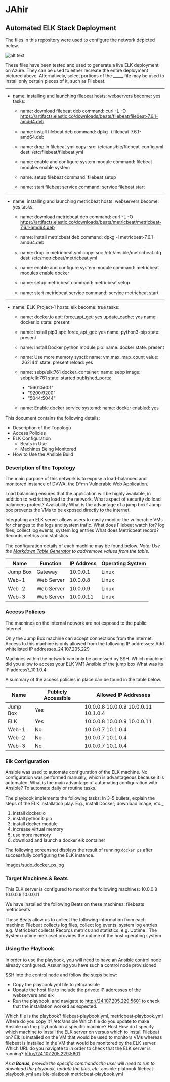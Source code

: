 # JAhir
## Automated ELK Stack Deployment

The files in this repository were used to configure the network depicted below.

![alt text](Images/Network_Diagram_HW13.jpg)

These files have been tested and used to generate a live ELK deployment on Azure. They can be used to either recreate the entire deployment pictured above. Alternatively, select portions of the _____ file may be used to install only certain pieces of it, such as Filebeat.

---
- name: installing and launching filebeat
  hosts: webservers
  become: yes
  tasks:

  - name: download filebeat deb
    command: curl -L -O https://artifacts.elastic.co/downloads/beats/filebeat/filebeat-7.6.1-amd64.deb

  - name: install filebeat deb
    command: dpkg -i filebeat-7.6.1-amd64.deb

  - name: drop in filebeat.yml
    copy:
      src: /etc/ansible/filebeat-config.yml
      dest: /etc/filebeat/filebeat.yml

  - name: enable and configure system module
    command: filebeat modules enable system

  - name: setup filebeat
    command: filebeat setup

  - name: start filebeat service
    command: service filebeat start

---
- name: installing and launching metricbeat
  hosts: webservers
  become: yes
  tasks:

  - name: download metricbeat deb
    command: curl -L -O https://artifacts.elastic.co/downloads/beats/metricbeat/metricbeat-7.6.1-amd64.deb

  - name: install metricbeat deb
    command: dpkg -i metricbeat-7.6.1-amd64.deb

  - name: drop in metricbeat.yml
    copy:
      src: /etc/ansible/metricbeat.cfg
      dest: /etc/metricbeat/metricbeat.yml

  - name: enable and configure system module
    command: metricbeat modules enable docker

  - name: setup metricbeat
    command: metricbeat setup

  - name: start metricbeat service
    command: service metricbeat start

---
- name: ELK_Project-1
  hosts: elk
  become: true
  tasks:
  - name: docker.io
    apt:
      force_apt_get: yes
      update_cache: yes
      name: docker.io
      state: present

  - name: Install pip3
    apt:
      force_apt_get: yes
      name: python3-pip
      state: present

  - name: Install Docker python module
    pip:
      name: docker
      state: present

  - name: Use more memory
    sysctl:
      name: vm.max_map_count
      value: '262144'
      state: present
      reload: yes

  - name: sebp/elk:761
    docker_container:
      name: sebp
      image: sebp/elk:761
      state: started
      published_ports:
      - "5601:5601"
      - "9200:9200"
      - "5044:5044"

  - name: Enable docker service
    systemd:
      name: docker
      enabled: yes


This document contains the following details:
- Description of the Topologu
- Access Policies
- ELK Configuration
  - Beats in Use
  - Machines Being Monitored
- How to Use the Ansible Build


### Description of the Topology

The main purpose of this network is to expose a load-balanced and monitored instance of DVWA, the D*mn Vulnerable Web Application.

Load balancing ensures that the application will be highly available, in addition to restricting load to the network.
What aspect of security do load balancers protect? Availability 
What is the advantage of a jump box? Jump box prevents the VMs to be exposed directly to the internet.

Integrating an ELK server allows users to easily monitor the vulnerable VMs for changes to the logs and system trafic.
What does Filebeat watch for? log files, collect log events, system log entries
What does Metricbeat record? Records metrics and statistics

The configuration details of each machine may be found below.
_Note: Use the [Markdown Table Generator](http://www.tablesgenerator.com/markdown_tables) to add/remove values from the table_.

| Name     | Function    | IP Address | Operating System |
|----------|-------------|------------|------------------|
| Jump Box | Gateway     | 10.0.0.1   | Linux            |
| Web-1    | Web Server  | 10.0.0.8   | Linux            |
| Web-2    | Web Server  | 10.0.0.9   | Linux            |
| Web-3    | Web Server  | 10.0.0.11  | Linux            |

### Access Policies

The machines on the internal network are not exposed to the public Internet. 

Only the Jump Box machine can accept connections from the Internet. Access to this machine is only allowed from the following IP addresses:
Add whitelisted IP addresses_24.107.205.229

Machines within the network can only be accessed by SSH.
Which machine did you allow to access your ELK VM? Ansible of the jump box
What was its IP address?_10.1.0.4

A summary of the access policies in place can be found in the table below.

| Name     | Publicly Accessible | Allowed IP Addresses                    |
|----------|---------------------|-----------------------------------------|
| Jump Box | Yes                 | 10.0.0.8 10.0.0.9 10.0.0.11 10.1.0.4    |
| ELK      | Yes                 | 10.0.0.8 10.0.0.9 10.0.0.11             |
| Web-1    | No                  | 10.0.0.7 10.1.0.4                       |
| Web-2    | No                  | 10.0.0.7 10.1.0.4                       |
| Web-3    | No                  | 10.0.0.7 10.1.0.4                       |

### Elk Configuration

Ansible was used to automate configuration of the ELK machine. No configuration was performed manually, which is advantageous because it is automated. 
What is the main advantage of automating configuration with Ansible? To automate daily or routine tasks.

The playbook implements the following tasks:
In 3-5 bullets, explain the steps of the ELK installation play. E.g., install Docker; download image; etc._
1) install docker.io
2) install python3-pip
3) install docker module
4) increase virtual memory
5) use more memory
6) download and launch a docker elk container

The following screenshot displays the result of running `docker ps` after successfully configuring the ELK instance.

Images/sudo_docker_ps.jpg

### Target Machines & Beats
This ELK server is configured to monitor the following machines:
10.0.0.8
10.0.0.9
10.0.0.11

We have installed the following Beats on these machines:
filebeats 
metricbeats

These Beats allow us to collect the following information from each machine:
Filebeat collects log files, collect log events, system log entries
e.g. 
Metricbeat collects Records metrics and statistics. 
e.g. Uptime : The System uptime metricset provides the uptime of the host operating system

### Using the Playbook
In order to use the playbook, you will need to have an Ansible control node already configured. Assuming you have such a control node provisioned: 

SSH into the control node and follow the steps below:
- Copy the playbook.yml file to /etc/ansible
- Update the host file to include the privete IP addresses of the webservers and elk
- Run the playbook, and navigate to http://24.107.205.229:5601 to check that the installation worked as expected.

Which file is the playbook? filebeat-playbook.yml, metricbeat-playbook.yml
Where do you copy it? /etc/ansible 
Which file do you update to make Ansible run the playbook on a specific machine? Host
How do I specify which machine to install the ELK server on versus which to install Filebeat on? Elk is installed on the VM that would be used to monitors VMs whereas filebeat is installed in the VM that would be monitored by the ELK server. 
Which URL do you navigate to in order to check that the ELK server is running? http://24.107.205.229:5601

_As a **Bonus**, provide the specific commands the user will need to run to download the playbook, update the files, etc._
ansible-platbook filebeat-playbook.yml
ansible-platbook metricbeat-playbook.yml
